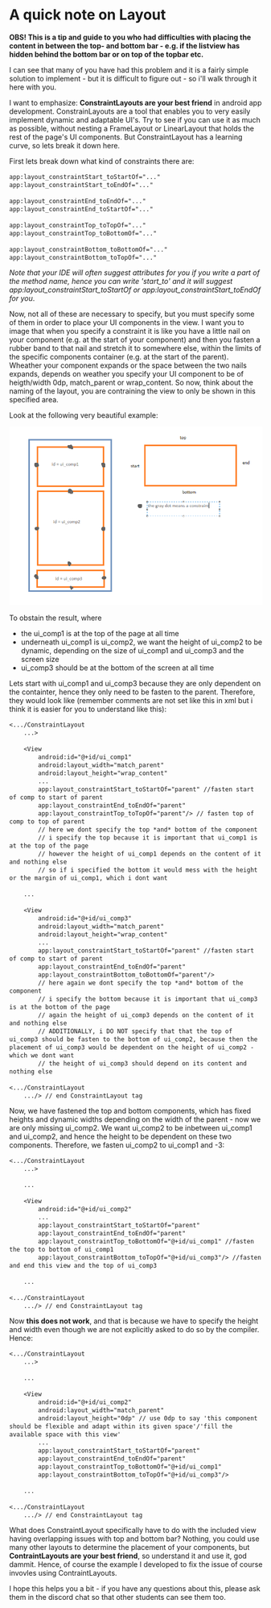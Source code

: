 # A quick note on Layout
**OBS! This is a tip and guide to you who had difficulties with placing the content in between the top- and bottom bar - e.g. if the listview has hidden behind the bottom bar or on top of the topbar etc.**

I can see that many of you have had this problem and it is a fairly simple solution to implement - but it is difficult to figure out - so i'll walk through it here with you.

I want to emphasize: **ConstraintLayouts are your best friend** in android app development. ConstrainLayouts are a tool that enables you to very easily implement dynamic and adaptable UI's. Try to see if you can use it as much as possible, without nesting a FrameLayout or LinearLayout that holds the rest of the page's UI components. But ConstraintLayout has a learning curve, so lets break it down here.

First lets break down what kind of constraints there are:

```
app:layout_constraintStart_toStartOf="..."
app:layout_constraintStart_toEndOf="..."

app:layout_constraintEnd_toEndOf="..."
app:layout_constraintEnd_toStartOf="..."

app:layout_constraintTop_toTopOf="..."
app:layout_constraintTop_toBottomOf="..."

app:layout_constraintBottom_toBottomOf="..."
app:layout_constraintBottom_toTopOf="..."
```

*Note that your IDE will often suggest attributes for you if you write a part of the method name, hence you can write 'start_to' and it will suggest app:layout_constraintStart_toStartOf or app:layout_constraintStart_toEndOf for you*.

Now, not all of these are necessary to specify, but you must specify some of them in order to place your UI components in the view.
I want you to image that when you specify a constraint it is like you have a little nail on your component (e.g. at the start of your component) and then you fasten a rubber band to that nail and stretch it to somewhere else, within the limits of the specific components container (e.g. at the start of the parent).
Wheather your component expands or the space between the two nails expands, depends on weather you specify your UI component to be  of heigth/width 0dp, match_parent or wrap_content.
So now, think about the naming of the layout, you are contraining the view to only be shown in this specified area.

Look at the following very beautiful example:

![a beautiful constraint layout example, quite obviously made in paint](./images/constraint_example.png)

To obstain the result, where
- the ui_comp1 is at the top of the page at all time
- underneath ui_comp1 is ui_comp2, we want the height of ui_comp2 to be dynamic, depending on the size of ui_comp1 and ui_comp3 and the screen size
- ui_comp3 should be at the bottom of the screen at all time

Lets start with ui_comp1 and ui_comp3 because they are only dependent on the containter, hence they only need to be fasten to the parent. Therefore, they would look like (remember comments are not set like this in xml but i think it is easier for you to understand like this):

```
<.../ConstraintLayout 
    ...>

    <View
        android:id="@+id/ui_comp1"
        android:layout_width="match_parent"
        android:layout_height="wrap_content"
        ...
        app:layout_constraintStart_toStartOf="parent" //fasten start of comp to start of parent
        app:layout_constraintEnd_toEndOf="parent"
        app:layout_constraintTop_toTopOf="parent"/> // fasten top of comp to top of parent
        // here we dont specify the top *and* bottom of the component
        // i specify the top because it is important that ui_comp1 is at the top of the page
        // however the height of ui_comp1 depends on the content of it and nothing else 
        // so if i specified the bottom it would mess with the height or the margin of ui_comp1, which i dont want

    ...

    <View
        android:id="@+id/ui_comp3"
        android:layout_width="match_parent"
        android:layout_height="wrap_content"
        ...
        app:layout_constraintStart_toStartOf="parent" //fasten start of comp to start of parent
        app:layout_constraintEnd_toEndOf="parent"
        app:layout_constraintBottom_toBottomOf="parent"/>
        // here again we dont specify the top *and* bottom of the component
        // i specify the bottom because it is important that ui_comp3 is at the bottom of the page
        // again the height of ui_comp3 depends on the content of it and nothing else 
        // ADDITIONALLY, i DO NOT specify that that the top of ui_comp3 should be fasten to the bottom of ui_comp2, because then the placement of ui_comp3 would be dependent on the height of ui_comp2 - which we dont want
        // the height of ui_comp3 should depend on its content and nothing else 

<.../ConstraintLayout 
    .../> // end ConstraintLayout tag
``` 

Now, we have fastened the top and bottom components, which has fixed heights and dynamic widths depending on the width of the parent - now we are only missing ui_comp2. We want ui_comp2 to be inbetween ui_comp1 and ui_comp2, and hence the height to be dependent on these two components. Therefore, we fasten ui_comp2 to ui_comp1 and -3:

```
<.../ConstraintLayout 
    ...>

    ... 

    <View
        android:id="@+id/ui_comp2"
        ...
        app:layout_constraintStart_toStartOf="parent"
        app:layout_constraintEnd_toEndOf="parent"
        app:layout_constraintTop_toBottomOf="@+id/ui_comp1" //fasten the top to bottom of ui_comp1
        app:layout_constraintBottom_toTopOf="@+id/ui_comp3"/> //fasten and end this view and the top of ui_comp3

    ...

<.../ConstraintLayout 
    .../> // end ConstraintLayout tag
```

Now **this does not work**, and that is because we have to specify the height and width even though we are not explicitly asked to do so by the compiler. Hence:

```
<.../ConstraintLayout 
    ...>

    ... 

    <View
        android:id="@+id/ui_comp2"
        android:layout_width="match_parent"
        android:layout_height="0dp" // use 0dp to say 'this component should be flexible and adapt within its given space'/'fill the available space with this view'
        ...
        app:layout_constraintStart_toStartOf="parent"
        app:layout_constraintEnd_toEndOf="parent"
        app:layout_constraintTop_toBottomOf="@+id/ui_comp1" 
        app:layout_constraintBottom_toTopOf="@+id/ui_comp3"/>

    ...

<.../ConstraintLayout 
    .../> // end ConstraintLayout tag
```

What does ConstraintLayout specifically have to do with the included view having overlapping issues with top and bottom bar? Nothing, you could use many other layouts to determine the placement of your components, but **ContraintLayouts are your best friend**, so understand it and use it, god dammit. Hence, of course the example I developed to fix the issue of course invovles using ContraintLayouts.

I hope this helps you a bit - if you have any questions about this, please ask them in the discord chat so that other students can see them too.
